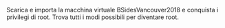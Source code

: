 Scarica e importa la macchina virtuale BSidesVancouver2018 e conquista i privilegi di root. Trova tutti i modi possibili per diventare root.
